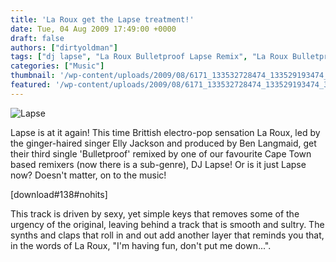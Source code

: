 ```yaml
---
title: 'La Roux get the Lapse treatment!'
date: Tue, 04 Aug 2009 17:49:00 +0000
draft: false
authors: ["dirtyoldman"]
tags: ["dj lapse", "La Roux Bulletproof Lapse Remix", "La Roux Bulletproof Remix", "lapse"]
categories: ["Music"]
thumbnail: '/wp-content/uploads/2009/08/6171_133532728474_133529193474_3151907_7371426_n-150x150.jpg'
featured: '/wp-content/uploads/2009/08/6171_133532728474_133529193474_3151907_7371426_n1-304x190.jpg'
---
```


![Lapse](/wp-content/uploads/2009/08/6171_133532728474_133529193474_3151907_7371426_n.jpg "Lapse")

Lapse is at it again! This time Brittish electro-pop sensation La Roux, led by the ginger-haired singer Elly Jackson and produced by Ben Langmaid, get their third single 'Bulletproof' remixed by one of our favourite Cape Town based remixers (now there is a sub-genre), DJ Lapse! Or is it just Lapse now? Doesn't matter, on to the music!

\[download#138#nohits\]

This track is driven by sexy, yet simple keys that removes some of the urgency of the original, leaving behind a track that is smooth and sultry. The synths and claps that roll in and out add another layer that reminds you that, in the words of La Roux, "I'm having fun, don't put me down...".